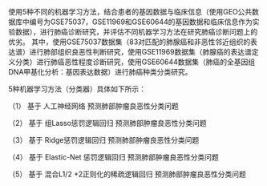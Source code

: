使用5种不同的机器学习方法，结合患者的基因数据与临床信息（使用GEO公共数据库中编号为GSE75037，GSE11969和GSE60644的基因数据和临床信息作为实验数据），进行肺癌诊断研究，并评估不同机器学习方法在研究肺癌诊断问题上的优劣。
其中，使用GSE75037数据集（83对匹配的肺腺癌和非恶性邻近组织的表达谱）进行肺部组织良恶性判断研究，使用GSE11969数据集（肺腺癌的表达谱定义分类）进行肺癌恶性程度诊断研究，使用GSE60644数据集（肺癌的全基因组DNA甲基化分析：基因表达数据）进行肺癌种类分类研究。


5种机器学习方法（分类器）具体如下所示：

（1）	基于 人工神经网络 预测肺部肿瘤良恶性分类问题

（2）	基于 组Lasso惩罚逻辑回归 预测肺部肿瘤良恶性分类问题

（3）	基于 Ridge惩罚逻辑回归 预测肺部肿瘤良恶性分类问题

（4）	基于 Elastic-Net 惩罚逻辑回归 预测肺部肿瘤良恶性分类问题

（5）	基于 混合L1/2 +2正则化的稀疏逻辑回归 预测肺部肿瘤良恶性分类问题



